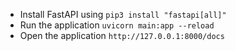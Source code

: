 - Install FastAPI using `pip3 install "fastapi[all]"`
- Run the application `uvicorn main:app --reload`
- Open the application `http://127.0.0.1:8000/docs`
